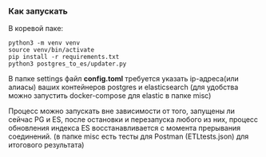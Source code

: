 ### Как запускать

В коревой паке:
```
python3 -m venv venv
source venv/bin/activate
pip install -r requirements.txt
python3 postgres_to_es/updater.py
```
В папке settings файл **config.toml**
требуется указать ip-адреса(или алиасы) ваших контейнеров postgres и elasticsearch 
(для удобства можно запустить docker-compose для elastic в папке misc)

Процесс можно запускать вне зависимости от того, запущены ли сейчас PG и ES, 
после остановки и перезапуска любого из них, процесс обновления индекса ES восстанавливается с момента прерывания соединений. (в папке misc есть тесты для Postman (ETLtests.json) для итогового результата)

